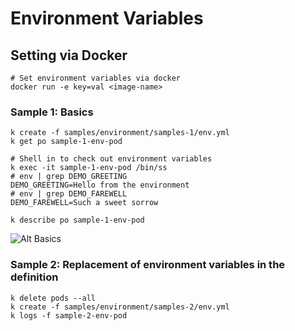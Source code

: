 # Environment Variables

## Setting via Docker
```shell
# Set environment variables via docker
docker run -e key=val <image-name>
```

### Sample 1:  Basics

```shell
k create -f samples/environment/samples-1/env.yml
k get po sample-1-env-pod

# Shell in to check out environment variables
k exec -it sample-1-env-pod /bin/ss
# env | grep DEMO_GREETING
DEMO_GREETING=Hello from the environment
# env | grep DEMO_FAREWELL
DEMO_FAREWELL=Such a sweet sorrow

k describe po sample-1-env-pod
```

![Alt Basics](docs/images/env/sample-1/env.png)

### Sample 2: Replacement of environment variables in the definition
```shell
k delete pods --all
k create -f samples/environment/samples-2/env.yml
k logs -f sample-2-env-pod
```

